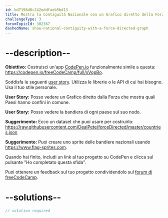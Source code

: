 ```yaml
---
id: bd7198d8c242eddfaeb5bd13
title: Mostra la Contiguità Nazionale con un Grafico diretto della Forza
challengeType: 3
forumTopicId: 302367
dashedName: show-national-contiguity-with-a-force-directed-graph
---
```


# --description--

**Obiettivo:** Costruisci un'app [CodePen.io](https://codepen.io) funzionalmente simile a questa: <https://codepen.io/freeCodeCamp/full/xVopBo>.

Soddisfa le seguenti [user story](https://en.wikipedia.org/wiki/User_story). Utilizza le librerie o le API di cui hai bisogno. Usa il tuo stile personale.

**User Story:** Posso vedere un Grafico diretto dalla Forza che mostra quali Paesi hanno confini in comune.

**User Story:** Posso vedere la bandiera di ogni paese sul suo nodo.

**Suggerimento:** Ecco un dataset che puoi usare per costruirlo: <https://raw.githubusercontent.com/DealPete/forceDirected/master/countries.json>

**Suggerimento:** Puoi creare uno sprite delle bandiere nazionali usando <https://www.flag-sprites.com>.

Quando hai finito, includi un link al tuo progetto su CodePen e clicca sul pulsante "Ho completato questa sfida".

Puoi ottenere un feedback sul tuo progetto condividendolo sul [forum di freeCodeCamp](https://forum.freecodecamp.org/c/project-feedback/409).

# --solutions--

```js
// solution required
```
